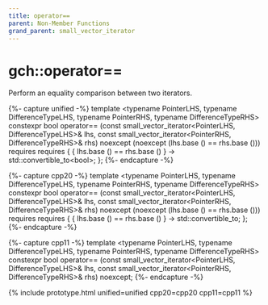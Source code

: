 ```yaml
---
title: operator==
parent: Non-Member Functions
grand_parent: small_vector_iterator
---
```


# gch::operator==

Perform an equality comparison between two iterators.

{%- capture unified -%}
template <typename PointerLHS, typename DifferenceTypeLHS,
          typename PointerRHS, typename DifferenceTypeRHS&gt;
constexpr
bool
operator== (const small_vector_iterator<PointerLHS, DifferenceTypeLHS&gt;& lhs,
            const small_vector_iterator<PointerRHS, DifferenceTypeRHS&gt;& rhs)
  noexcept <span class="cpp20">(noexcept (lhs.base () == rhs.base ()))
  requires requires {
    { lhs.base () == rhs.base () } -> std::convertible_to<bool&gt;;
  }</span>;
{%- endcapture -%}

{%- capture cpp20 -%}
template <typename PointerLHS, typename DifferenceTypeLHS,
          typename PointerRHS, typename DifferenceTypeRHS>
constexpr
bool
operator== (const small_vector_iterator<PointerLHS, DifferenceTypeLHS>& lhs,
            const small_vector_iterator<PointerRHS, DifferenceTypeRHS>& rhs)
  noexcept (noexcept (lhs.base () == rhs.base ()))
  requires requires {
    { lhs.base () == rhs.base () } -> std::convertible_to<bool>;
  };
{%- endcapture -%}

{%- capture cpp11 -%}
template <typename PointerLHS, typename DifferenceTypeLHS,
          typename PointerRHS, typename DifferenceTypeRHS>
constexpr
bool
operator== (const small_vector_iterator<PointerLHS, DifferenceTypeLHS>& lhs,
            const small_vector_iterator<PointerRHS, DifferenceTypeRHS>& rhs)
  noexcept;
{%- endcapture -%}

{% include prototype.html unified=unified cpp20=cpp20 cpp11=cpp11 %}
